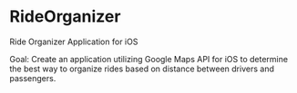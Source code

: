 RideOrganizer
=============

Ride Organizer Application for iOS

Goal: Create an application utilizing Google Maps API for iOS to determine the best way to organize rides based on distance between drivers and passengers.
